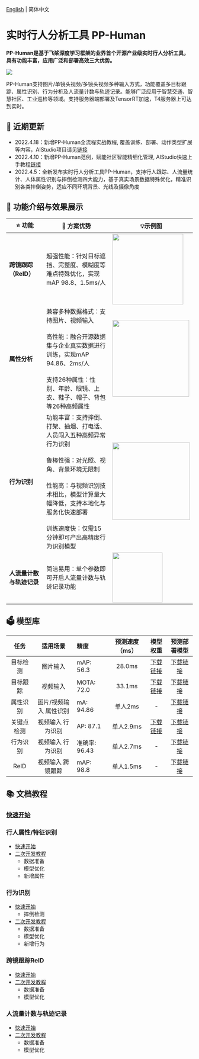 [English](README_en.md) | 简体中文

# 实时行人分析工具 PP-Human

**PP-Human是基于飞桨深度学习框架的业界首个开源产业级实时行人分析工具，具有功能丰富，应用广泛和部署高效三大优势。**

![](https://user-images.githubusercontent.com/48054808/173030254-ecf282bd-2cfe-43d5-b598-8fed29e22020.gif)

PP-Human支持图片/单镜头视频/多镜头视频多种输入方式，功能覆盖多目标跟踪、属性识别、行为分析及人流量计数与轨迹记录。能够广泛应用于智慧交通、智慧社区、工业巡检等领域。支持服务器端部署及TensorRT加速，T4服务器上可达到实时。

## 📣 近期更新

- 2022.4.18：新增PP-Human全流程实战教程, 覆盖训练、部署、动作类型扩展等内容，AIStudio项目请见[链接](https://aistudio.baidu.com/aistudio/projectdetail/3842982)
- 2022.4.10：新增PP-Human范例，赋能社区智能精细化管理, AIStudio快速上手教程[链接](https://aistudio.baidu.com/aistudio/projectdetail/3679564)
- 2022.4.5：全新发布实时行人分析工具PP-Human，支持行人跟踪、人流量统计、人体属性识别与摔倒检测四大能力，基于真实场景数据特殊优化，精准识别各类摔倒姿势，适应不同环境背景、光线及摄像角度

## 🔮 功能介绍与效果展示

| ⭐ 功能           | 💟 方案优势                                                                                                                                           | 💡示例图                                                                                                                                         |
| -------------- | ------------------------------------------------------------------------------------------------------------------------------------------------- | --------------------------------------------------------------------------------------------------------------------------------------------- |
| **跨镜跟踪（ReID）** | 超强性能：针对目标遮挡、完整度、模糊度等难点特殊优化，实现mAP 98.8、1.5ms/人                                                                                                     | <img src="https://user-images.githubusercontent.com/48054808/173037607-0a5deadc-076e-4dcc-bd96-d54eea205f1f.png" title="" alt="" width="191"> |
| **属性分析**       | 兼容多种数据格式：支持图片、视频输入<br/><br/>高性能：融合开源数据集与企业真实数据进行训练，实现mAP 94.86、2ms/人<br/><br/>支持26种属性：性别、年龄、眼镜、上衣、鞋子、帽子、背包等26种高频属性                                | <img src="https://user-images.githubusercontent.com/48054808/173036043-68b90df7-e95e-4ada-96ae-20f52bc98d7c.png" title="" alt="" width="207"> |
| **行为识别**       | 功能丰富：支持摔倒、打架、抽烟、打电话、人员闯入五种高频异常行为识别<br/><br/>鲁棒性强：对光照、视角、背景环境无限制<br/><br/>性能高：与视频识别技术相比，模型计算量大幅降低，支持本地化与服务化快速部署<br/><br/>训练速度快：仅需15分钟即可产出高精度行为识别模型 | <img src="https://user-images.githubusercontent.com/48054808/173034825-623e4f78-22a5-4f14-9b83-dc47aa868478.gif" title="" alt="" width="209"> |
| **人流量计数与轨迹记录** | 简洁易用：单个参数即可开启人流量计数与轨迹记录功能                                                                                                                         | <img src="https://user-images.githubusercontent.com/48054808/173036400-f3d1f07a-1184-4c54-ad30-3315aa15210f.gif" title="" alt="" width="135"> |

## 🗳 模型库

| 任务    | 适用场景         | 精度         | 预测速度（ms） | 模型权重                                                                                           | 预测部署模型                                                                                       |
|:-----:|:------------:|:---------- |:--------:|:----------------------------------------------------------------------------------------------:|:--------------------------------------------------------------------------------------------:|
| 目标检测  | 图片输入         | mAP: 56.3  | 28.0ms   | [下载链接](https://bj.bcebos.com/v1/paddledet/models/pipeline/mot_ppyoloe_l_36e_pipeline.pdparams) | [下载链接](https://bj.bcebos.com/v1/paddledet/models/pipeline/mot_ppyoloe_l_36e_pipeline.zip)    |
| 目标跟踪  | 视频输入         | MOTA: 72.0 | 33.1ms   | [下载链接](https://bj.bcebos.com/v1/paddledet/models/pipeline/mot_ppyoloe_l_36e_pipeline.pdparams) | [下载链接](https://bj.bcebos.com/v1/paddledet/models/pipeline/mot_ppyoloe_l_36e_pipeline.zip)    |
| 属性识别  | 图片/视频输入 属性识别 | mA: 94.86  | 单人2ms    | -                                                                                              | [下载链接](https://bj.bcebos.com/v1/paddledet/models/pipeline/strongbaseline_r50_30e_pa100k.zip) |
| 关键点检测 | 视频输入 行为识别    | AP: 87.1   | 单人2.9ms  | [下载链接](https://bj.bcebos.com/v1/paddledet/models/pipeline/dark_hrnet_w32_256x192.pdparams)     | [下载链接](https://bj.bcebos.com/v1/paddledet/models/pipeline/dark_hrnet_w32_256x192.zip)        |
| 行为识别  | 视频输入 行为识别    | 准确率: 96.43 | 单人2.7ms  | -                                                                                              | [下载链接](https://bj.bcebos.com/v1/paddledet/models/pipeline/STGCN.zip)                         |
| ReID  | 视频输入 跨镜跟踪    | mAP: 98.8  | 单人1.5ms  | -                                                                                              | [下载链接](https://bj.bcebos.com/v1/paddledet/models/pipeline/reid_model.zip)                    |

## 📚 文档教程

### [快速开始](docs/tutorials/QUICK_STARTED.md)

### 行人属性/特征识别

* [快速开始](docs/tutorials/attribute.md)
* [二次开发教程](../../docs/advanced_tutorials/customization/attribute.md)
  * 数据准备
  * 模型优化
  * 新增属性

### 行为识别

* [快速开始](docs/tutorials/action.md)
  * 摔倒检测
* [二次开发教程](../../docs/advanced_tutorials/customization/action.md)
  * 数据准备
  * 模型优化
  * 新增行为

### 跨镜跟踪ReID

* [快速开始](docs/tutorials/mtmct.md)
* [二次开发教程]()
  * 数据准备
  * 模型优化

### 人流量计数与轨迹记录

* [快速开始](docs/tutorials/mot.md)
* [二次开发教程](../../docs/advanced_tutorials/customization/mot.md)
  * 数据准备
  * 模型优化
